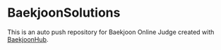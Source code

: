 # BaekjoonSolutions
This is an auto push repository for Baekjoon Online Judge created with [BaekjoonHub](https://github.com/BaekjoonHub/BaekjoonHub).
